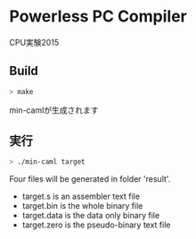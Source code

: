 # Powerless PC Compiler

CPU実験2015

## Build
```sh
> make
```

min-camlが生成されます

## 実行
```sh
> ./min-caml target
```

Four files will be generated in folder 'result'.
- target.s is an assembler text file
- target.bin is the whole binary file
- target.data is the data only binary file
- target.zero is the pseudo-binary text file


